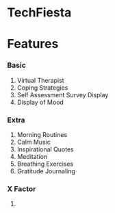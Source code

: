 # TechFiesta

# Features

### Basic

1. Virtual Therapist
2. Coping Strategies
3. Self Assessment Survey Display
4. Display of Mood

### Extra

1. Morning Routines
2. Calm Music
3. Inspirational Quotes
4. Meditation
5. Breathing Exercises
6. Gratitude Journaling

### X Factor
1. 
